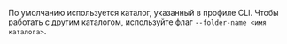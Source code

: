 По умолчанию используется каталог, указанный в профиле CLI. Чтобы работать с другим каталогом, используйте флаг `--folder-name <имя каталога>`.
